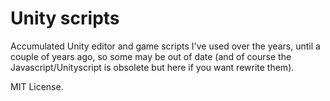 # Unity scripts

Accumulated Unity editor and game scripts I've used over the years, until a couple of years ago, so some may be out of date (and of course the Javascript/Unityscript is obsolete but here if you want rewrite them).

MIT License.
